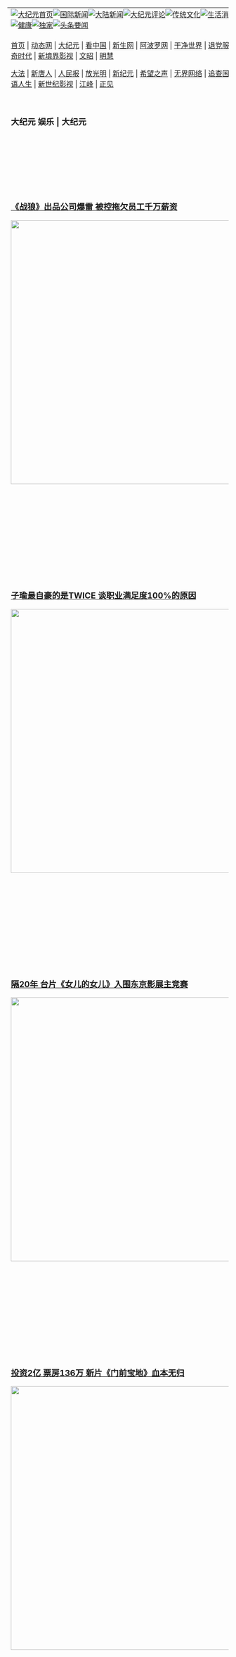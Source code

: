 <a name="1" id="1" target="_blank">&nbsp;</a> <span id="1">&nbsp;</span><table align=center border="0"><tr><td colspan="2" VALIGN=TOP><a href="https://github.com/1992513/djy/blob/master/gb/nf1351518.md#1"><img src="https://raw.githubusercontent.com/1992513/www/master/t/djy/1.jpg" title="大纪元首页" alt="大纪元首页"></a><a href="https://github.com/1992513/djy/blob/master/gb/n24hr.md#1"><img src="https://raw.githubusercontent.com/1992513/www/master/t/djy/3.jpg" title="国际新闻" alt="国际新闻"></a><a href="https://github.com/1992513/djy/blob/master/gb/nsc413.md#1"><img src="https://raw.githubusercontent.com/1992513/www/master/t/djy/4.jpg" title="大陆新闻" alt="大陆新闻"></a><a href="https://github.com/1992513/djy/blob/master/gb/news392.md#1"><img src="https://raw.githubusercontent.com/1992513/www/master/t/djy/5.jpg" title="大纪元评论" alt="大纪元评论"></a><a href="https://github.com/1992513/djy/blob/master/gb/news2007.md#1"><img src="https://raw.githubusercontent.com/1992513/www/master/t/djy/6.jpg" title="传统文化" alt="传统文化"></a><a href="https://github.com/1992513/djy/blob/master/gb/news2008.md#1"><img src="https://raw.githubusercontent.com/1992513/www/master/t/djy/7.jpg" title="生活消费" alt="生活消费"></a><a href="https://github.com/1992513/djy/blob/master/gb/ncyule.md#1"><img src="https://raw.githubusercontent.com/1992513/www/master/t/djy/8.jpg" title="娱乐休闲" alt="娱乐休闲"></a><a href="https://github.com/1992513/djy/blob/master/gb/nsc1002.md#1"><img src="https://raw.githubusercontent.com/1992513/www/master/t/djy/9.jpg" title="健康" alt="健康"></a><a href="https://github.com/1992513/djy/blob/master/gb/nf6092.md#1"><img src="https://raw.githubusercontent.com/1992513/www/master/t/djy/10a.jpg" title="独家" alt="独家"></a><a href="https://github.com/1992513/djy/blob/master/gb/nf4514.md#1"><img src="https://raw.githubusercontent.com/1992513/www/master/t/djy/12a.jpg" title="头条要闻" alt="头条要闻"></a></td></tr><tr><td colspan="2" VALIGN=TOP><p><a href="https://github.com/1992513/www/blob/master/README.md?tuutjhaq#1" target="_blank">首页</a> | <a href="https://d35iuueyr80mg8.cloudfront.net/1?odoueasmj" target="_blank">动态网</a> | <a href="https://dtfavhq5d1ym2.cloudfront.net/2?bxpnbwg" target="_blank">大纪元</a> | <a href="https://d1qenr1x5ix28c.cloudfront.net/4?nztopic" target="_blank">看中国</a> | <a href="https://dicfdkfbqptcm.cloudfront.net/pHh5q?uhvsokh" target="_blank">新生网</a> | <a href="https://d124e4v75n9sum.cloudfront.net/tktpt?gndssg" target="_blank">阿波罗网</a> | <a href="https://d22qnxkzs9qeoh.cloudfront.net/Mjpvu?vokxoqnui" target="_blank">干净世界</a> | <a href="https://d2wf95os3tobj4.cloudfront.net/10?bjikt" target="_blank">退党服务</a> | <a href="https://dnuodzs8nln8v.cloudfront.net/Rffqf?udddeqec" target="_blank">明慧广播</a> | <a href="https://d1dy14m1lbgtrj.cloudfront.net/nw9Vn?pasislejg" target="_blank">传奇时代</a> | <a href="https://d2ktwgchvgcnzd.cloudfront.net/AF9AG?skknz" target="_blank">新境界影视</a> | <a href="https://dl1ez95kskssm.cloudfront.net/zqMQA?abvkwmcfg" target="_blank">文昭</a> | <a href="https://d1jex6syje0yji.cloudfront.net/7?uawnxghq" target="_blank">明慧</a></p><p><a href="https://d19vw3711v9lks.cloudfront.net/9?afxgpsuro" target="_blank">大法</a> | <a href="https://d265ujbtchne9r.cloudfront.net/3?eejbixmr" target="_blank">新唐人</a> | <a href="https://d10efcw5kfoez9.cloudfront.net/obAhT?gmekz" target="_blank">人民报</a> | <a href="https://d15m60lsma25jk.cloudfront.net/xXNHu?ngazh" target="_blank">放光明</a> | <a href="https://d2wjsqtecmbuag.cloudfront.net/5?qsoovi" target="_blank">新纪元</a> | <a href="https://d2bd0i85jg8bcc.cloudfront.net/6?owtnlyuxp" target="_blank">希望之声</a> | <a href="https://d18bx7gz18d1cs.cloudfront.net/11?egpaz" target="_blank">无界网络</a> | <a href="https://dp0r2i3ixve2v.cloudfront.net/Pueji?besgxuk" target="_blank">追查国际</a> | <a href="https://d3twnfu6dd6xpm.cloudfront.net/16?atzwohw" target="_blank">明慧之窗</a> | <a href="https://dn3dhcszbgs9s.cloudfront.net/LdvzZ?zubqvajg" target="_blank">细语人生</a> | <a href="https://d259d2wq6kf78s.cloudfront.net/fBn3r?frysv" target="_blank">新世纪影视</a> | <a href="https://doqmgyop4u892.cloudfront.net/PUWMb?pymdzrv" target="_blank">江峰</a> | <a href="https://d1nm4aa0eu3bxh.cloudfront.net/8?cnahccsdd" target="_blank">正见</a></p></td></tr><tr><td width="626"><h3><p><strong>大纪元  娱乐 | 大纪元</strong></p></h3></td><td VALIGN=TOP rowspan=60><a href="https://dvbtydivpwxe6.cloudfront.net/video/play/1034.html" target="_blank"><img  src="https://raw.githubusercontent.com/1992513/djy/master/gb/300/gudianwu.jpg" title="神韵古典舞技巧表演" alt="神韵古典舞技巧表演"></a><br><a href="https://dvbtydivpwxe6.cloudfront.net/video/play/1154.html" target="_blank"><img  src="https://raw.githubusercontent.com/1992513/djy/master/gb/300/9ping.jpg" title="九评共产党" alt="九评共产党"></a><br><a href="https://dvbtydivpwxe6.cloudfront.net/video/play/1118.html" target="_blank"><img  src="https://raw.githubusercontent.com/1992513/djy/master/gb/300/communism.jpg" title="共产主义终极目的" alt="共产主义终极目的"></a><br><a href="https://dvbtydivpwxe6.cloudfront.net/video/play/1.html" target="_blank"><img  src="https://raw.githubusercontent.com/1992513/djy/master/gb/300/weihuo.jpg" title="中共的伪火骗局" alt="中共的伪火骗局"></a><br><a href="https://dvbtydivpwxe6.cloudfront.net/video/play/2.html" target="_blank"><img  src="https://raw.githubusercontent.com/1992513/djy/master/gb/300/changzhi.jpg" title="古今奇观 藏字石" alt="古今奇观 藏字石"></a><br><a href="https://dvbtydivpwxe6.cloudfront.net/video/play/1044.html" target="_blank"><img  src="https://raw.githubusercontent.com/1992513/djy/master/gb/300/tianan.jpg" title="通往天安门的旅程" alt="通往天安门的旅程"></a><br><a href="https://dvbtydivpwxe6.cloudfront.net/video/play/49.html" target="_blank"><img  src="https://raw.githubusercontent.com/1992513/djy/master/gb/300/weilai.jpg" title="未来人的神话" alt="未来人的神话"></a><br><a href="https://dvbtydivpwxe6.cloudfront.net/video/play/1216.html" target="_blank"><img  src="https://raw.githubusercontent.com/1992513/djy/master/gb/300/ji-zy.jpg" title="中共罪恶的活摘" alt="中共罪恶的活摘"></a><br><a href="https://dvbtydivpwxe6.cloudfront.net/video/play/1080.html" target="_blank"><img  src="https://raw.githubusercontent.com/1992513/djy/master/gb/300/huozhai.jpg" title="铁证如山" alt="铁证如山"></a><br><a href="https://dvbtydivpwxe6.cloudfront.net/video/play/149.html" target="_blank"><img  src="https://raw.githubusercontent.com/1992513/djy/master/gb/300/4ke.jpg" title="一家四口死于中共暴政" alt="一家四口死于中共暴政"></a><br><a href="https://dvbtydivpwxe6.cloudfront.net/video/play/150.html" target="_blank"><img  src="https://raw.githubusercontent.com/1992513/djy/master/gb/300/jie-di.jpg" title="─弟妹相继死于中共迫害" alt="─弟妹相继死于中共迫害"></a><br><a href="https://dvbtydivpwxe6.cloudfront.net/video/play/154.html" target="_blank"><img  src="https://raw.githubusercontent.com/1992513/djy/master/gb/300/ma-sj.jpg" title="她们许多已经被中共迫害至死" alt="她们许多已经被中共迫害至死"></a><br><a href="https://dvbtydivpwxe6.cloudfront.net/video/play/153.html" target="_blank"><img  src="https://raw.githubusercontent.com/1992513/djy/master/gb/300/shuan-cxl.jpg" title="双城血泪" alt="双城血泪"></a><br><a href="https://dvbtydivpwxe6.cloudfront.net/video/play/21.html" target="_blank"><img  src="https://raw.githubusercontent.com/1992513/djy/master/gb/300/wu-zbh.jpg" title="震撼人心的无罪辩护" alt="震撼人心的无罪辩护"></a><br><a href="https://dvbtydivpwxe6.cloudfront.net/video/play/158.html" target="_blank"><img  src="https://raw.githubusercontent.com/1992513/djy/master/gb/300/6c10-720.jpg" title="中共的迫害与掩盖" alt="中共的迫害与掩盖"></a><br><a href="https://dvbtydivpwxe6.cloudfront.net/video/play/30.html" target="_blank"><img  src="https://raw.githubusercontent.com/1992513/djy/master/gb/300/xian-z.jpg" title="中共官员的选择" alt="中共官员的选择"></a><br><a href="https://dvbtydivpwxe6.cloudfront.net/video/play/3.html" target="_blank"><img  src="https://raw.githubusercontent.com/1992513/djy/master/gb/300/1400l.jpg" title="剖析中共造假" alt="剖析中共造假"></a><br><a href="https://dvbtydivpwxe6.cloudfront.net/video/play/1103.html" target="_blank"><img  src="https://raw.githubusercontent.com/1992513/djy/master/gb/300/425.jpg" title="万人上访真相" alt="万人上访真相"></a><br><a href="https://dvbtydivpwxe6.cloudfront.net/video/play/121.html" target="_blank"><img  src="https://raw.githubusercontent.com/1992513/djy/master/gb/300/qing-h.jpg" title="被中共迫害的清华学子" alt="被中共迫害的清华学子"></a><br><a href="https://dvbtydivpwxe6.cloudfront.net/video/play/14.html" target="_blank"><img  src="https://raw.githubusercontent.com/1992513/djy/master/gb/300/jian-z513.jpg" title="见证五月十三日" alt="见证五月十三日"></a><br><a href="https://dvbtydivpwxe6.cloudfront.net/video/play/1096.html" target="_blank"><img  src="https://raw.githubusercontent.com/1992513/djy/master/gb/300/gongfu.jpg" title="功夫 寻道" alt="功夫 寻道"></a><br><a href="https://dvbtydivpwxe6.cloudfront.net/video/play/1104.html" target="_blank"><img  src="https://raw.githubusercontent.com/1992513/djy/master/gb/300/guangguimian.jpg" title="歌唱家人生奇迹" alt="歌唱家人生奇迹"></a><br><a href="https://dvbtydivpwxe6.cloudfront.net/video/play/163.html" target="_blank"><img  src="https://raw.githubusercontent.com/1992513/djy/master/gb/300/ming-jjy.jpg" title="名校精英的选择" alt="名校精英的选择"></a><br><a href="https://dvbtydivpwxe6.cloudfront.net/video/play/18.html" target="_blank"><img  src="https://raw.githubusercontent.com/1992513/djy/master/gb/300/yin-lj.jpg" title="音乐之家的故事" alt="音乐之家的故事"></a><br><a href="https://dvbtydivpwxe6.cloudfront.net/video/play/33.html" target="_blank"><img  src="https://raw.githubusercontent.com/1992513/djy/master/gb/300/ming-hsf.jpg" title="平凡中的不平凡" alt="平凡中的不平凡"></a><br><a href="https://github.com/1992513/www/blob/master/README.md?dfh#9" target="_blank"><img  src="https://raw.githubusercontent.com/1992513/djy/master/gb/300/yong-h.jpg" title="永恒的见证"  alt="永恒的见证"></a><br><a href="https://github.com/1992513/djy/blob/master/gb/13/9/29/n3974789.md?dfh#1" target="_blank"><img  src="https://raw.githubusercontent.com/1992513/djy/master/gb/300/shang-lnz.jpg" title="善良女子被中共投男牢"  alt="善良女子被中共投男牢"></a><br><a href="https://github.com/1992513/djy/blob/master/gb/16/3/16/n4663449.md?dfh#1" target="_blank"><img  src="https://raw.githubusercontent.com/1992513/djy/master/gb/300/huo-z3.jpg" title="警卫目击中共活摘"  alt="警卫目击中共活摘"></a><br><a href="https://github.com/1992513/djy/blob/master/gb/16/8/7/n8177641.md?dfh#1" target="_blank"><img  src="https://raw.githubusercontent.com/1992513/djy/master/gb/300/huo-z4.jpg" title="证人描述活摘恐怖"  alt="证人描述活摘恐怖"></a><br><a href="https://github.com/1992513/djy/blob/master/gb/10/4/19/n2881569.md?dfh#1" target="_blank"><img  src="https://raw.githubusercontent.com/1992513/djy/master/gb/300/huo-z1.jpg" title="揭开活摘器官黑幕"  alt="揭开活摘器官黑幕"></a><br><a href="https://github.com/1992513/djy/blob/master/gb/10/11/7/n3077476.md?dfh#1" target="_blank"><img  src="https://raw.githubusercontent.com/1992513/djy/master/gb/300/ma-ks.jpg" title="马克思的成魔之路"  alt="马克思的成魔之路"></a><br><a href="https://github.com/1992513/djy/blob/master/gb/18/5/10/n10381511.md?dfh#1" target="_blank"><img  src="https://raw.githubusercontent.com/1992513/djy/master/gb/300/st1.jpg" title="关注三亿人三退"  alt="关注三亿人三退"></a><br><a href="https://github.com/1992513/djy/blob/master/gb/18/3/21/n10237682.md?dfh#1" target="_blank"><img  src="https://raw.githubusercontent.com/1992513/djy/master/gb/300/jie-t.jpg" title="解体中共复兴中华"  alt="解体中共复兴中华"></a><br><a href="https://github.com/1992513/djy/blob/master/gb/9/2/9/n2422991.md?dfh#1" target="_blank"><img  src="https://raw.githubusercontent.com/1992513/djy/master/gb/300/gao-zs.jpg" title="中共迫害良心律师"  alt="中共迫害良心律师"></a><br><a href="https://github.com/1992513/djy/blob/master/gb/18/12/9/n10900044.md?dfh#1" target="_blank"><img  src="https://raw.githubusercontent.com/1992513/djy/master/gb/300/sj1.jpg" title="三百多万人举报江泽民"  alt="三百多万人举报江泽民"></a><br><a href="https://github.com/1992513/djy/blob/master/gb/18/8/28/n10672014.md?dfh#1" target="_blank"><img  src="https://raw.githubusercontent.com/1992513/djy/master/gb/300/sj2.jpg" title="这些官员为何起诉江泽民"  alt="这些官员为何起诉江泽民"></a><br><a href="https://github.com/1992513/djy/blob/master/gb/8/12/18/n2367165.md?dfh#1" target="_blank"><img  src="https://raw.githubusercontent.com/1992513/djy/master/gb/300/liangan.jpg" title="海峡两岸的强烈反差"  alt="海峡两岸的强烈反差"></a><br><a href="https://github.com/1992513/djy/blob/master/gb/15/12/10/n4593139.md?dfh#1" target="_blank"><img  src="https://raw.githubusercontent.com/1992513/djy/master/gb/300/jia-ndzl.jpg" title="加拿大总理的贺信"  alt="加拿大总理的贺信"></a><br><a href="https://github.com/1992513/djy/blob/master/gb/11/6/17/n3289382.md?dfh#1" target="_blank"><img  src="https://raw.githubusercontent.com/1992513/djy/master/gb/300/xiao-wd.jpg" title="探寻真相兼听则明"  alt="探寻真相兼听则明"></a><br><a href="https://github.com/1992513/djy/blob/master/gb/18/10/27/n10812623.md?dfh#1" target="_blank"><img  src="https://raw.githubusercontent.com/1992513/djy/master/gb/300/yindu.jpg" title="印度媒体报道东方"  alt="印度媒体报道东方"></a><br><a href="https://github.com/1992513/djy/blob/master/gb/18/6/9/n10469652.md?dfh#1" target="_blank"><img  src="https://raw.githubusercontent.com/1992513/djy/master/gb/300/xie-j.jpg" title="不一样的海外校园"  alt="不一样的海外校园"></a><br><a href="https://github.com/1992513/djy/blob/master/gb/7/4/5/n1669415.md?dfh#1" target="_blank"><img  src="https://raw.githubusercontent.com/1992513/djy/master/gb/300/li-up.jpg" title="从大师到徒弟的传奇"  alt="从大师到徒弟的传奇"></a><br><a href="https://github.com/1992513/djy/blob/master/gb/17/5/26/n9191512.md?dfh#1" target="_blank"><img  src="https://raw.githubusercontent.com/1992513/djy/master/gb/300/zfl2.jpg" title="亿万人与东方一本奇书"  alt="亿万人与东方一本奇书"></a><br><a href="https://github.com/1992513/djy/blob/master/gb/13/11/27/n4020290.md?dfh#1" target="_blank"><img  src="https://raw.githubusercontent.com/1992513/djy/master/gb/300/zhen-h.jpg" title="大陆见不到的震撼场面"  alt="大陆见不到的震撼场面"></a><br><a href="https://github.com/1992513/djy/blob/master/gb/15/7/17/n4482910.md?dfh#1" target="_blank"><img  src="https://raw.githubusercontent.com/1992513/djy/master/gb/300/dalu-sk.jpg" title="人心向善 大陆当初盛况"  alt="人心向善 大陆当初盛况"></a><br><a href="https://github.com/1992513/djy/blob/master/gb/19/1/5/n10955468.md?dfh#1" target="_blank"><img  src="https://raw.githubusercontent.com/1992513/djy/master/gb/300/zfl1.jpg" title="追寻真理 这书讲什么"  alt="追寻真理 这书讲什么"></a><br><a href="https://github.com/1992513/www/blob/master/README.md?dfh#1" target="_blank"><img  src="https://raw.githubusercontent.com/1992513/djy/master/gb/300/fq1.jpg" title="下载免费翻墙软件"  alt="下载免费翻墙软件"></a><br></td></tr>
<tr><td><h3><a href="https://github.com/1992513/djy/blob/master/gb/24/9/25/n14338438.md#1" target="_blank">《战狼》出品公司爆雷 被控拖欠员工千万薪资</a><br></h3><a href="https://github.com/1992513/djy/blob/master/gb/24/9/25/n14338438.md#1" target="_blank"><img width="600" src="https://i.epochtimes.com/assets/uploads/2024/09/id14338474-salary-600x400.jpg"></a></td></tr>
<tr><td><h3><a href="https://github.com/1992513/djy/blob/master/gb/24/9/25/n14338303.md#1" target="_blank">子瑜最自豪的是TWICE 谈职业满足度100%的原因</a><br></h3><a href="https://github.com/1992513/djy/blob/master/gb/24/9/25/n14338303.md#1" target="_blank"><img width="600" src="https://i.epochtimes.com/assets/uploads/2024/09/id14327501-240910031408100707-600x400.jpg"></a></td></tr>
<tr><td><h3><a href="https://github.com/1992513/djy/blob/master/gb/24/9/25/n14338204.md#1" target="_blank">隔20年 台片《女儿的女儿》入围东京影展主竞赛</a><br></h3><a href="https://github.com/1992513/djy/blob/master/gb/24/9/25/n14338204.md#1" target="_blank"><img width="600" src="https://i.epochtimes.com/assets/uploads/2024/09/id14338225-2409250822071487-600x400.jpg"></a></td></tr>
<tr><td><h3><a href="https://github.com/1992513/djy/blob/master/gb/24/9/24/n14337653.md#1" target="_blank">投资2亿 票房136万 新片《门前宝地》血本无归</a><br></h3><a href="https://github.com/1992513/djy/blob/master/gb/24/9/24/n14337653.md#1" target="_blank"><img width="600" src="https://i.epochtimes.com/assets/uploads/2024/09/id14337722-film-box-600x400.jpg"></a></td></tr>
<tr><td><h3><a href="https://github.com/1992513/djy/blob/master/gb/24/9/24/n14337486.md#1" target="_blank">宋慧乔隔7年现身台北 为维持最佳状态“不敢吃”</a><br></h3><a href="https://github.com/1992513/djy/blob/master/gb/24/9/24/n14337486.md#1" target="_blank"><img width="600" src="https://i.epochtimes.com/assets/uploads/2024/09/id14337489-240924041829100311-600x400.jpg"></a></td></tr>
<tr><td><h3><p><strong>大纪元   娱乐要闻</strong></p></h3></td></tr><tr><td><h4>
<a href="https://github.com/1992513/djy/blob/master/gb/24/9/25/n14338478.md#1" target="_blank"><img width="195" src="https://i.epochtimes.com/assets/uploads/2018/05/180513073654100311-320x200.jpg"></a>
<a href="https://github.com/1992513/djy/blob/master/gb/24/9/25/n14338316.md#1" target="_blank"><img width="195" src="https://i.epochtimes.com/assets/uploads/2024/09/id14338330-2409251049351487-320x200.jpg"></a>
<a href="https://github.com/1992513/djy/blob/master/gb/24/9/25/n14338274.md#1" target="_blank"><img width="195" src="https://i.epochtimes.com/assets/uploads/2024/09/id14338294-240221041853100311-320x200.jpg"></a>
<a href="https://github.com/1992513/djy/blob/master/gb/24/9/25/n14337937.md#1" target="_blank"><img width="195" src="https://i.epochtimes.com/assets/uploads/2023/12/id14137265-231214091340100707-320x200.jpg"></a>
<a href="https://github.com/1992513/djy/blob/master/gb/24/9/25/n14338025.md#1" target="_blank"><img width="195" src="https://i.epochtimes.com/assets/uploads/2024/09/id14338026-2409250409491487-320x200.jpg"></a>
<a href="https://github.com/1992513/djy/blob/master/gb/24/9/25/n14338001.md#1" target="_blank"><img width="195" src="https://i.epochtimes.com/assets/uploads/2024/08/id14320959-240531073924100707-320x200.jpg"></a>
<tr><td><h3><p><strong>大纪元娱乐休闲  影视评论</strong></p></h3></td></tr>
<tr><td><h4><a href="https://github.com/1992513/djy/blob/master/gb/24/9/19/n14334080.md#1" target="_blank"><img src="https://i.epochtimes.com/assets/uploads/2024/09/id14334090-snk_01_188_t1-320x200.jpg"><br>《鹿乃子乃子乃子虎视眈眈》影评：有鹿角的少女成为逗趣来源</a></h4></td></tr>
<tr><td><h4><a href="https://github.com/1992513/djy/blob/master/gb/24/9/17/n14332816.md#1" target="_blank"><img src="https://i.epochtimes.com/assets/uploads/2024/09/id14332826-T1_FP_145-320x200.jpg"><br>《变形金刚：源起》影评：携手抗敌竟让挚友反目</a></h4></td></tr>
<tr><td><h3><p><strong>大纪元娱乐休闲  精彩图文</strong></p></h3></td></tr>
<tr><td><h4><a href="https://github.com/1992513/djy/blob/master/gb/24/9/16/n14331652.md#1" target="_blank"><img src="https://i.epochtimes.com/assets/uploads/2024/09/id14331922-EMMAY-AWARD-320x200.jpg"><br> 组图：艾美奖红毯 女明星高端礼服竞艳</a></h4></td></tr>
<tr><td><h4><a href="https://github.com/1992513/djy/blob/master/gb/24/7/22/n14295960.md#1" target="_blank"><img src="https://i.epochtimes.com/assets/uploads/2024/07/id14295992-2406200240181487-320x200.jpg"><br> 黄镫辉学算命体会人生 领悟“修炼心性”可改运</a></h4></td></tr>
<tr><td><h4><a href="https://github.com/1992513/djy/blob/master/gb/24/7/5/n14284715.md#1" target="_blank"><img src="https://i.epochtimes.com/assets/uploads/2022/06/id13754411-GettyImages-901332390-320x200.jpg"><br> 巨石强森为4岁临终粉丝献唱 录视频暖举获赞</a></h4></td></tr>
<tr><td><h4><a href="https://github.com/1992513/djy/blob/master/gb/24/6/29/n14279852.md#1" target="_blank"><img src="https://i.epochtimes.com/assets/uploads/2024/06/id14280257-20240629-mark-djy01-320x200.jpg"><br> 组图：第35届金曲奖星光大道 众星竞艳</a></h4></td></tr>
</h4></td></tr><tr><td><h3><p><strong>大纪元娱乐休闲  最新文章</strong></p></h3></td></tr>
<tr><td><h4><a href="https://github.com/1992513/djy/blob/master/gb/24/9/25/n14338438.md#1" target="_blank">《战狼》出品公司爆雷 被控拖欠员工千万薪资</a></h4></td></tr>
<tr><td><h4><a href="https://github.com/1992513/djy/blob/master/gb/24/9/23/n14337052.md#1" target="_blank">与杨丞琳打对台开唱 李荣浩谢粉丝支持他全家</a></h4></td></tr>
<tr><td><h4><a href="https://github.com/1992513/djy/blob/master/gb/24/9/23/n14337022.md#1" target="_blank">谢娜公司法人代表发生变更 新增业务令人唏嘘</a></h4></td></tr>
<tr><td><h4><a href="https://github.com/1992513/djy/blob/master/gb/24/9/21/n14335924.md#1" target="_blank">赵丽颖击败唐嫣 获奖后喜极而泣</a></h4></td></tr>
<tr><td><h4><a href="https://github.com/1992513/djy/blob/master/gb/24/9/25/n14338303.md#1" target="_blank">子瑜最自豪的是TWICE 谈职业满足度100%的原因</a></h4></td></tr>
<tr><td><h4><a href="https://github.com/1992513/djy/blob/master/gb/24/9/25/n14337937.md#1" target="_blank">因2PM唱“来我家吧” 私生饭闯到俊昊家门口</a></h4></td></tr>
<tr><td><h4><a href="https://github.com/1992513/djy/blob/master/gb/24/9/25/n14338001.md#1" target="_blank">ADOR提出折衷方案 闵熙珍称HYBE玩文字游戏</a></h4></td></tr>
<tr><td><h4><a href="https://github.com/1992513/djy/blob/master/gb/24/9/25/n14337931.md#1" target="_blank">遭指控贬低NewJeans日本成绩 HYBE发声明否认</a></h4></td></tr>
<tr><td><h4><a href="https://github.com/1992513/djy/blob/master/gb/24/9/25/n14338478.md#1" target="_blank">盔甲长剑扔进垃圾箱 古天乐发文“告别功夫”</a></h4></td></tr>
<tr><td><h4><a href="https://github.com/1992513/djy/blob/master/gb/24/9/25/n14338120.md#1" target="_blank">《胜与败》和《脑筋急转弯2》延伸动画释出预告</a></h4></td></tr>
<tr><td><h4><a href="https://github.com/1992513/djy/blob/master/gb/24/9/25/n14338035.md#1" target="_blank">邓不利多演员之子认为《哈利波特》不需再翻拍</a></h4></td></tr>
<tr><td><h4><a href="https://github.com/1992513/djy/blob/master/gb/24/9/25/n14338204.md#1" target="_blank">隔20年 台片《女儿的女儿》入围东京影展主竞赛</a></h4></td></tr>
<tr><td><h4><a href="https://github.com/1992513/djy/blob/master/gb/24/9/25/n14338478.md#1" target="_blank">盔甲长剑扔进垃圾箱 古天乐发文“告别功夫”</a></h4></td></tr>
<tr><td><h4><a href="https://github.com/1992513/djy/blob/master/gb/24/9/25/n14338120.md#1" target="_blank">《胜与败》和《脑筋急转弯2》延伸动画释出预告</a></h4></td></tr>
<tr><td><h4><a href="https://github.com/1992513/djy/blob/master/gb/24/9/25/n14338035.md#1" target="_blank">邓不利多演员之子认为《哈利波特》不需再翻拍</a></h4></td></tr>
<tr><td><h4><a href="https://github.com/1992513/djy/blob/master/gb/24/9/25/n14338316.md#1" target="_blank">“民歌五十”明年2月中登场 3天逾50组歌手开唱</a></h4></td></tr>
<tr><td><h4><a href="https://github.com/1992513/djy/blob/master/gb/24/9/25/n14337931.md#1" target="_blank">遭指控贬低NewJeans日本成绩 HYBE发声明否认</a></h4></td></tr>
<tr><td><h4><a href="https://github.com/1992513/djy/blob/master/gb/24/9/23/n14336526.md#1" target="_blank">五年前曾说退出演艺圈 朴有天12月将在日本出道</a></h4></td></tr>
<tr><td><h4><a href="https://github.com/1992513/djy/blob/master/gb/24/9/20/n14334972.md#1" target="_blank">TWICE小分队MISAMO 将举办日本巨蛋巡回演出</a></h4></td></tr>
<tr><td><h4><a href="https://github.com/1992513/djy/blob/master/gb/24/9/19/n14334080.md#1" target="_blank">《鹿乃子乃子乃子虎视眈眈》影评：有鹿角的少女成为逗趣来源</a></h4></td></tr>
<tr><td><h4><a href="https://github.com/1992513/djy/blob/master/gb/24/9/25/n14338316.md#1" target="_blank">“民歌五十”明年2月中登场 3天逾50组歌手开唱</a></h4></td></tr>
<tr><td><h4><a href="https://github.com/1992513/djy/blob/master/gb/24/9/25/n14338274.md#1" target="_blank">鹤The Crane术后推新作 点出“手机成瘾”症状</a></h4></td></tr>
<tr><td><h4><a href="https://github.com/1992513/djy/blob/master/gb/24/9/25/n14337938.md#1" target="_blank">张惠妹5场台北大巨蛋门票 今开放“限量优先购”</a></h4></td></tr>
<tr><td><h4><a href="https://github.com/1992513/djy/blob/master/gb/24/9/24/n14337356.md#1" target="_blank">窦智孔与柯有伦唱《大叔》谈人生40岁前后</a></h4></td></tr>
<tr><td><h3><p><strong>大纪元娱乐休闲  一周热门</strong></p></h3></td></tr>
<tr><td><h4><a href="https://github.com/1992513/djy/blob/master/gb/24/9/21/n14335900.md#1" target="_blank">演员李嘉明在老家结婚 办50桌酒席来了1400人</a></h4></td></tr>
<tr><td><h4><a href="https://github.com/1992513/djy/blob/master/gb/24/9/20/n14335428.md#1" target="_blank">舒淇幽默回应年龄被改争议：写小20岁能接受</a></h4></td></tr>
<tr><td><h4><a href="https://github.com/1992513/djy/blob/master/gb/24/9/24/n14337653.md#1" target="_blank">投资2亿 票房136万 新片《门前宝地》血本无归</a></h4></td></tr>
<tr><td><h4><a href="https://github.com/1992513/djy/blob/master/gb/24/9/18/n14333928.md#1" target="_blank">小沈阳《全员嫌疑人》票房崩塌 亏损超9000万</a></h4></td></tr>
<tr><td><h4><a href="https://github.com/1992513/djy/blob/master/gb/24/9/21/n14335924.md#1" target="_blank">赵丽颖击败唐嫣 获奖后喜极而泣</a></h4></td></tr>
<tr><td><h4><a href="https://github.com/1992513/djy/blob/master/gb/24/9/19/n14334795.md#1" target="_blank">赵丽颖与林更新中秋同送祝福 浪漫细节引猜测</a></h4></td></tr>
<tr><td><h4><a href="https://github.com/1992513/djy/blob/master/gb/24/9/21/n14335882.md#1" target="_blank">徐少强夫妇追思会现场曝光 两人恩爱遗照惹泪</a></h4></td></tr>
<tr><td><h4><a href="https://github.com/1992513/djy/blob/master/gb/24/9/19/n14333971.md#1" target="_blank">石班瑜离世 京城工作室遭强拆之事再引发关注</a></h4></td></tr>
<tr><td><h4><a href="https://github.com/1992513/djy/blob/master/gb/24/9/23/n14336426.md#1" target="_blank">IU结束首次世界巡回演出 感谢粉丝的祈祷和支持</a></h4></td></tr>
<tr><td><h4><a href="https://github.com/1992513/djy/blob/master/gb/24/9/19/n14334715.md#1" target="_blank">黄晓明公开认爱网红叶珂 两人无直接商业关联</a></h4></td></tr>
<tr><td><h3><a href="https://github.com/1992513/djy/blob/master/gb/ncyule.md#1">上一页</a>&nbsp;&nbsp;1 &nbsp;&nbsp;<a href="https://github.com/1992513/djy/blob/master/gb/ncyule_2.md#1">2</a>&nbsp;&nbsp;<a href="https://github.com/1992513/djy/blob/master/gb/ncyule_3.md#1">3</a>&nbsp;&nbsp;<a href="https://github.com/1992513/djy/blob/master/gb/ncyule_4.md#1">4</a>&nbsp;&nbsp;<a href="https://github.com/1992513/djy/blob/master/gb/ncyule_5.md#1">5</a>&nbsp;&nbsp;<a href="https://github.com/1992513/djy/blob/master/gb/ncyule_6.md#1">6</a>&nbsp;&nbsp;<a href="https://github.com/1992513/djy/blob/master/gb/ncyule_7.md#1">7</a>&nbsp;&nbsp;<a href="https://github.com/1992513/djy/blob/master/gb/ncyule_8.md#1">8</a>&nbsp;&nbsp;<a href="https://github.com/1992513/djy/blob/master/gb/ncyule_9.md#1">9</a>&nbsp;&nbsp;<a href="https://github.com/1992513/djy/blob/master/gb/ncyule_10.md#1">10</a>&nbsp;&nbsp;<a href="https://github.com/1992513/djy/blob/master/gb/ncyule_2.md#1">下一页</a></h3></td></tr>
</table><div align="center"><h4>手机上长按并复制下列链接或二维码分享本文章：</h4>https://github.com/1992513/djy/blob/master/gb/ncyule.md#1<br><a href="https://github.com/1992513/djy/blob/master/gb/ncyule.md#1"><img src="https://quickchart.io/qr?size=256&text=https://github.com/1992513/djy/blob/master/gb/ncyule.md%231" title="分享本文章"></a><br>原文地址： <a href="https://www.epochtimes.com/gb/ncyule.htm">https://www.epochtimes.com/gb/ncyule.htm</a>    （国内需<a href="https://github.com/1992513/www/blob/master/README.md#8">下载翻墙软件</a>才能访问）</div>
